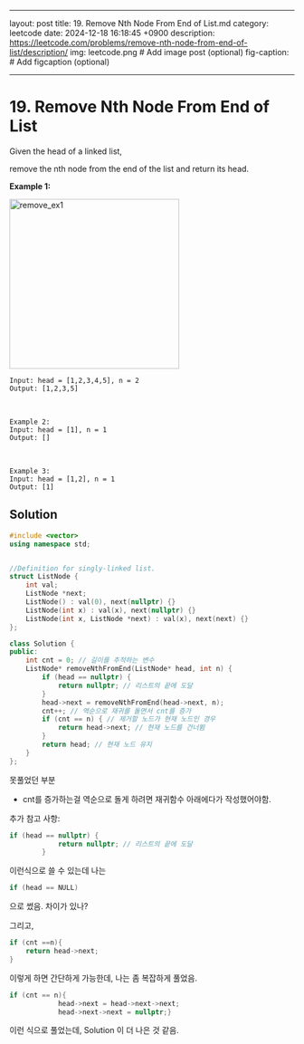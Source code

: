 
---
layout: post
title: 19. Remove Nth Node From End of List.md
category: leetcode
date: 2024-12-18 16:18:45 +0900
description: https://leetcode.com/problems/remove-nth-node-from-end-of-list/description/
img: leetcode.png # Add image post (optional)
fig-caption: # Add figcaption (optional)

---

            
# 19. Remove Nth Node From End of List

Given the head of a linked list, 

remove the nth node from the end of the list and return its head.

**Example 1:**

<img src="../../imgs/remove_ex1.jpg" alt="remove_ex1" width="300"/>


    Input: head = [1,2,3,4,5], n = 2
    Output: [1,2,3,5]

<br>

    Example 2:
    Input: head = [1], n = 1
    Output: []

<br>

    Example 3:
    Input: head = [1,2], n = 1
    Output: [1]


## Solution

```cpp
#include <vector>
using namespace std;


//Definition for singly-linked list.
struct ListNode {
    int val;
    ListNode *next;
    ListNode() : val(0), next(nullptr) {}
    ListNode(int x) : val(x), next(nullptr) {}
    ListNode(int x, ListNode *next) : val(x), next(next) {}
};

class Solution {
public:
    int cnt = 0; // 길이를 추적하는 변수
    ListNode* removeNthFromEnd(ListNode* head, int n) {
        if (head == nullptr) {
            return nullptr; // 리스트의 끝에 도달
        }
        head->next = removeNthFromEnd(head->next, n);
        cnt++; // 역순으로 재귀를 돌면서 cnt를 증가
        if (cnt == n) { // 제거할 노드가 현재 노드인 경우
            return head->next; // 현재 노드를 건너뜀
        }
        return head; // 현재 노드 유지
    }
};
```

못풀었던 부분
- cnt를 증가하는걸 역순으로 돌게 하려면 재귀함수 아래에다가 작성했어야함.

추가 참고 사항: 
```cpp
if (head == nullptr) {
            return nullptr; // 리스트의 끝에 도달
        }
```
이런식으로 쓸 수 있는데 나는 

```cpp
if (head == NULL)
``` 
으로 썼음. 차이가 있나?

그리고, 

```cpp
if (cnt ==n){
    return head->next; 
}
```

이렇게 하면 간단하게 가능한데, 나는 좀 복잡하게 풀었음. 

```cpp
if (cnt == n){
            head->next = head->next->next;
            head->next->next = nullptr;}

```
이런 식으로 풀었는데, Solution 이 더 나은 것 같음.
